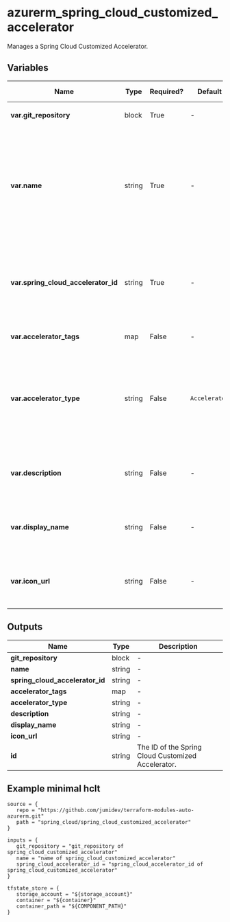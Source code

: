 # azurerm_spring_cloud_customized_accelerator

Manages a Spring Cloud Customized Accelerator.

## Variables

| Name | Type | Required? |  Default  |  possible values |  Description |
| ---- | ---- | --------- |  ----------- | ----------- | ----------- |
| **var.git_repository** | block | True | -  |  -  |  A `git_repository` block. | 
| **var.name** | string | True | -  |  -  |  The name which should be used for this Spring Cloud Customized Accelerator. Changing this forces a new Spring Cloud Customized Accelerator to be created. | 
| **var.spring_cloud_accelerator_id** | string | True | -  |  -  |  The ID of the Spring Cloud Accelerator. Changing this forces a new Spring Cloud Customized Accelerator to be created. | 
| **var.accelerator_tags** | map | False | -  |  -  |  Specifies a list of accelerator tags. | 
| **var.accelerator_type** | string | False | `Accelerator`  |  `Accelerator`, `Fragment`  |  Specifies the type of the Spring Cloud Customized Accelerator. Possible values are `Accelerator` and `Fragment`. Defaults to `Accelerator`. | 
| **var.description** | string | False | -  |  -  |  Specifies the description of the Spring Cloud Customized Accelerator. | 
| **var.display_name** | string | False | -  |  -  |  Specifies the display name of the Spring Cloud Customized Accelerator.. | 
| **var.icon_url** | string | False | -  |  -  |  Specifies the icon URL of the Spring Cloud Customized Accelerator.. | 



## Outputs

| Name | Type | Description |
| ---- | ---- | --------- | 
| **git_repository** | block  | - | 
| **name** | string  | - | 
| **spring_cloud_accelerator_id** | string  | - | 
| **accelerator_tags** | map  | - | 
| **accelerator_type** | string  | - | 
| **description** | string  | - | 
| **display_name** | string  | - | 
| **icon_url** | string  | - | 
| **id** | string  | The ID of the Spring Cloud Customized Accelerator. | 

## Example minimal hclt

```hcl
source = {
   repo = "https://github.com/jumidev/terraform-modules-auto-azurerm.git" 
   path = "spring_cloud/spring_cloud_customized_accelerator" 
}

inputs = {
   git_repository = "git_repository of spring_cloud_customized_accelerator" 
   name = "name of spring_cloud_customized_accelerator" 
   spring_cloud_accelerator_id = "spring_cloud_accelerator_id of spring_cloud_customized_accelerator" 
}

tfstate_store = {
   storage_account = "${storage_account}" 
   container = "${container}" 
   container_path = "${COMPONENT_PATH}" 
}


```